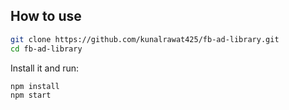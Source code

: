 
## How to use



<!-- #default-branch-switch -->

```bash
git clone https://github.com/kunalrawat425/fb-ad-library.git
cd fb-ad-library
```

Install it and run:

```bash
npm install
npm start
```

